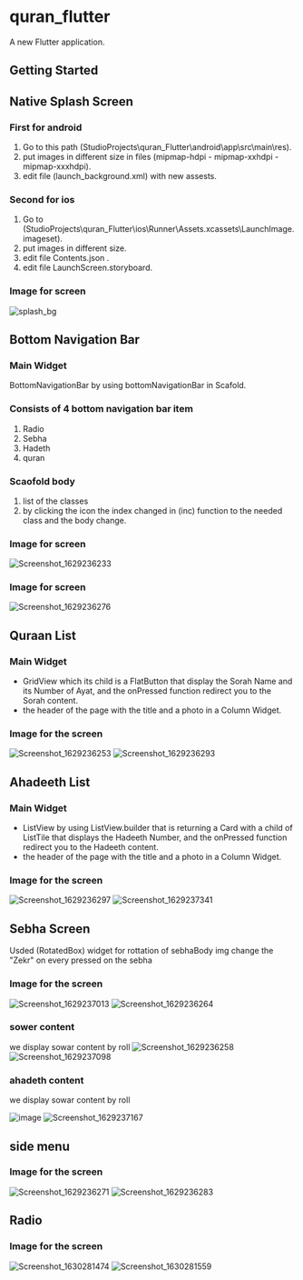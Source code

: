 

# quran_flutter

A new Flutter application.

## Getting Started
## Native Splash Screen

### First for android 
1. Go to this path (StudioProjects\quran_Flutter\android\app\src\main\res).
2. put images in different size in files (mipmap-hdpi - mipmap-xxhdpi - mipmap-xxxhdpi).
3. edit file (launch_background.xml) with new assests.

### Second for ios
1. Go to (StudioProjects\quran_Flutter\ios\Runner\Assets.xcassets\LaunchImage.imageset).
2. put images in different size.
3. edit file Contents.json .
4. edit file LaunchScreen.storyboard.

### Image for screen
![splash_bg](https://user-images.githubusercontent.com/66642836/129480076-dc52121f-3499-42e6-94b9-93dd7d363f8a.png)

## Bottom Navigation Bar

### Main Widget
BottomNavigationBar by using bottomNavigationBar in Scafold.

### Consists of 4 bottom navigation bar item
1. Radio
2. Sebha
3. Hadeth
4. quran

### Scaofold body
1. list of the classes
2. by clicking the icon the index changed in (inc) function to the needed class and the body change.

### Image for screen
![Screenshot_1629236233](https://user-images.githubusercontent.com/61477146/129805036-5ed16d8b-8038-4d3e-b98a-9a4e651be173.png)

### Image for screen
![Screenshot_1629236276](https://user-images.githubusercontent.com/61477146/129805045-b89754bf-7274-4e7f-96a4-c5fa4f7c772b.png)



## Quraan List

### Main Widget
* GridView which its child is a FlatButton that display the Sorah Name and its Number of Ayat, and the onPressed function redirect you to the Sorah content.
* the header of the page with the title and a photo in a Column Widget.

### Image for the screen
![Screenshot_1629236253](https://user-images.githubusercontent.com/61477146/129805817-ddeb6ba9-114f-4486-93ca-35ea9a66fc12.png)
![Screenshot_1629236293](https://user-images.githubusercontent.com/61477146/129805825-9fb721cd-22f7-498c-90e5-a39fe7f78f4d.png)


## Ahadeeth List

### Main Widget
* ListView by using ListView.builder that is returning a Card with a child of ListTile that displays the Hadeeth Number, and the onPressed function redirect you to the Hadeeth content.
* the header of the page with the title and a photo in a Column Widget.

### Image for the screen
![Screenshot_1629236297](https://user-images.githubusercontent.com/61477146/129805889-3792e101-b8fd-436f-b575-16f5020781f9.png)
![Screenshot_1629237341](https://user-images.githubusercontent.com/61477146/129805898-4676c996-4131-439e-b6be-08e8c059e765.png)



## Sebha Screen
Usded (RotatedBox) widget for rottation of sebhaBody img
change the "Zekr" on every pressed on the sebha

### Image for the screen
![Screenshot_1629237013](https://user-images.githubusercontent.com/61477146/129805389-38a86761-d190-459e-980b-d54987d9487d.png)
![Screenshot_1629236264](https://user-images.githubusercontent.com/61477146/129805400-07644c14-e2a0-4adf-88f4-875d4070a092.png)


### sower content

we display sowar content by roll
![Screenshot_1629236258](https://user-images.githubusercontent.com/61477146/129805483-ff53da7a-6c5e-442e-8d85-7d807279ca7d.png)
![Screenshot_1629237098](https://user-images.githubusercontent.com/61477146/129805486-883f5d9a-3637-4e6e-b941-f0e1cbfabdbd.png)




### ahadeth content

we display sowar content by roll


![image](https://user-images.githubusercontent.com/60001834/129487329-90626f1f-e42c-4360-b2f4-25db6f5af93e.png)
![Screenshot_1629237167](https://user-images.githubusercontent.com/61477146/129805659-26ed3e1a-6408-4c4f-b9b6-eb56beafa547.png)


## side menu
### Image for the screen
![Screenshot_1629236271](https://user-images.githubusercontent.com/61477146/129805161-6edc4607-ff97-4405-9409-b84c04c4dc89.png)
![Screenshot_1629236283](https://user-images.githubusercontent.com/61477146/129805188-38916d0f-bc88-4047-82d8-fc5e78a3145c.png)

## Radio
### Image for the screen
![Screenshot_1630281474](https://user-images.githubusercontent.com/61477146/131269862-2e07df9b-874a-4774-bc36-1b9bcb1f94e3.png)
![Screenshot_1630281559](https://user-images.githubusercontent.com/61477146/131269866-1b0a126d-f9b8-4ca0-adcc-147c9c313c87.png)


